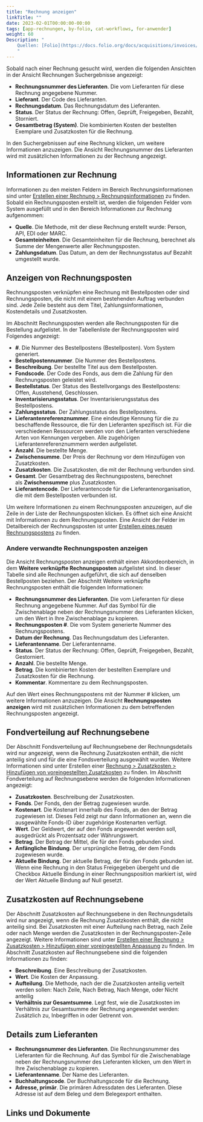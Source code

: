 ```yaml
---
title: "Rechnung anzeigen"
linkTitle: ""
date: 2023-02-01T00:00:00-00:00
tags: [app-rechnungen, by-folio, cat-workflows, for-anwender]
weight: 60
Description: "
    Quellen: [Folio](https://docs.folio.org/docs/acquisitions/invoices/#viewing-invoice-details ) & [GBV](https://info.gbv.de/display/FOLIOGBVEXTERN/Folio:+Rechnung+anzeigen)
    "
---
```

Sobald nach einer Rechnung gesucht wird, werden die folgenden Ansichten in der Ansicht Rechnungen Suchergebnisse angezeigt:

* **Rechnungsnummer des Lieferanten**. Die vom Lieferanten für diese Rechnung angegebene Nummer.
* **Lieferant**. Der Code des Lieferanten.
* **Rechnungsdatum**. Das Rechnungsdatum des Lieferanten.
* **Status**. Der Status der Rechnung: Offen, Geprüft, Freigegeben, Bezahlt, Storniert.
* **Gesamtbetrag (System)**. Die kombinierten Kosten der bestellten Exemplare und Zusatzkosten für die Rechnung.

In den Suchergebnissen auf eine Rechnung klicken, um weitere Informationen anzuzeigen. Die Ansicht Rechnungsnummer des Lieferanten wird mit zusätzlichen Informationen zu der Rechnung angezeigt.

## Informationen zur Rechnung

Informationen zu den meisten Feldern im Bereich Rechnungsinformationen sind unter [Erstellen einer Rechnung > Rechnungsinformationen](https://info.gbv.de/display/FOLIOGBVEXTERN/Folio%3A+Rechnung+erstellen) zu finden. Sobald ein Rechnungsposten erstellt ist, werden die folgenden Felder vom System ausgefüllt und in den Bereich Informationen zur Rechnung aufgenommen:

* **Quelle**. Die Methode, mit der diese Rechnung erstellt wurde: Person, API, EDI oder MARC.
* **Gesamteinheiten**. Die Gesamteinheiten für die Rechnung, berechnet als Summe der Mengenwerte aller Rechnungsposten.
* **Zahlungsdatum**. Das Datum, an dem der Rechnungsstatus auf Bezahlt umgestellt wurde.

## Anzeigen von Rechnungsposten

Rechnungsposten verknüpfen eine Rechnung mit Bestellposten oder sind Rechnungsposten, die nicht mit einem bestehenden Auftrag verbunden sind. Jede Zeile besteht aus dem Titel, Zahlungsinformationen, Kostendetails und Zusatzkosten.

Im Abschnitt Rechnungsposten werden alle Rechnungsposten für die Bestellung aufgelistet. In der Tabellenliste der Rechnungsposten wird Folgendes angezeigt:

* **#**. Die Nummer des Bestellpostens (Bestellposten). Vom System generiert.
* **Bestellpostennummer**. Die Nummer des Bestellpostens.
* **Beschreibung**. Der bestellte Titel aus dem Bestellposten.
* **Fondscode**. Der Code des Fonds, aus dem die Zahlung für den Rechnungsposten geleistet wird.
* **Bestellstatus**. Der Status des Bestellvorgangs des Bestellpostens: Offen, Ausstehend, Geschlossen.
* **Inventarisierungsstatus**. Der Inventarisierungsstatus des Bestellpostens.
* **Zahlungsstatus**. Der Zahlungsstatus des Bestellpostens.
* **Lieferantenreferenznummer**. Eine eindeutige Kennung für die zu beschaffende Ressource, die für den Lieferanten spezifisch ist. Für die verschiedenen Ressourcen werden von den Lieferanten verschiedene Arten von Kennungen vergeben. Alle zugehörigen Lieferantenreferenznummern werden aufgelistet.
* **Anzahl**. Die bestellte Menge.
* **Zwischensumme**. Der Preis der Rechnung vor dem Hinzufügen von Zusatzkosten.
* **Zusatzkosten**. Die Zusatzkosten, die mit der Rechnung verbunden sind.
* **Gesamt**. Der Gesamtbetrag des Rechnungspostens, berechnet als **Zwischensumme** plus Zusatzkosten.
* **Lieferantencode**. Der Lieferantencode für die Lieferantenorganisation, die mit dem Bestellposten verbunden ist.

Um weitere Informationen zu einem Rechnungsposten anzuzeigen, auf die Zeile in der Liste der Rechnungsposten klicken. Es öffnet sich eine Ansicht mit Informationen zu dem Rechnungsposten. Eine Ansicht der Felder im Detailbereich der Rechnungsposten ist unter [Erstellen eines neuen Rechnungspostens](https://info.gbv.de/pages/viewpage.action?pageId=851345662) zu finden.

### Andere verwandte Rechnungsposten anzeigen

Die Ansicht Rechnungsposten anzeigen enthält einen Akkordeonbereich, in dem **Weitere verknüpfte Rechnungsposten** aufgelistet sind. In dieser Tabelle sind alle Rechnungen aufgeführt, die sich auf denselben Bestellposten beziehen. Der Abschnitt Weitere verknüpfte Rechnungsposten enthält die folgenden Informationen:

* **Rechnungsnummer des Lieferanten**. Die vom Lieferanten für diese Rechnung angegebene Nummer. Auf das Symbol für die Zwischenablage neben der Rechnungsnummer des Lieferanten klicken, um den Wert in Ihre Zwischenablage zu kopieren.
* **Rechnungsposten #**. Die vom System generierte Nummer des Rechnungspostens.
* **Datum der Rechnung**. Das Rechnungsdatum des Lieferanten.
* **Lieferantenname**. Der Lieferantenname.
* **Status**. Der Status der Rechnung: Offen, Geprüft, Freigegeben, Bezahlt, Gestorniert.
* **Anzahl**. Die bestellte Menge.
* **Betrag**. Die kombinierten Kosten der bestellten Exemplare und Zusatzkosten für die Rechnung.
* **Kommentar**. Kommentare zu dem Rechnungsposten.

Auf den Wert eines Rechnungspostens mit der Nummer # klicken, um weitere Informationen anzuzeigen. Die Ansicht **Rechnungsposten anzeigen** wird mit zusätzlichen Informationen zu dem betreffenden Rechnungsposten angezeigt.

## Fondverteilung auf Rechnungsebene

Der Abschnitt Fondsverteilung auf Rechnungsebene der Rechnungsdetails wird nur angezeigt, wenn die Rechnung Zusatzkosten enthält, die nicht anteilig sind und für die eine Fondsverteilung ausgewählt wurden. Weitere Informationen sind unter Erstellen einer [Rechnung > Zusatzkosten > Hinzufügen von voreingestellten Zusatzkosten](https://info.gbv.de/pages/viewpage.action?pageId=851345662) zu finden. Im Abschnitt Fondverteilung auf Rechnungsebene werden die folgenden Informationen angezeigt:

* **Zusatzkosten**. Beschreibung der Zusatzkosten.
* **Fonds**. Der Fonds, den der Betrag zugewiesen wurde.
* **Kostenart**. Die Kostenart innerhalb des Fonds, an den der Betrag zugewiesen ist. Dieses Feld zeigt nur dann Informationen an, wenn die ausgewählte Fonds-ID über zugehörige Kostenarten verfügt.
* **Wert**. Der Geldwert, der auf den Fonds angewendet werden soll, ausgedrückt als Prozentsatz oder Währungswert.
* **Betrag**. Der Betrag der Mittel, die für den Fonds gebunden sind.
* **Anfängliche Bindung**. Der ursprüngliche Betrag, der dem Fonds zugewiesen wurde.
* **Aktuelle Bindung**. Der aktuelle Betrag, der für den Fonds gebunden ist. Wenn eine Rechnung in den Status Freigegeben übergeht und die Checkbox Aktuelle Bindung in einer Rechnungsposition markiert ist, wird der Wert Aktuelle Bindung auf Null gesetzt.

## Zusatzkosten auf Rechnungsebene

Der Abschnitt Zusatzkosten auf Rechnungsebene in den Rechnungsdetails wird nur angezeigt, wenn die Rechnung Zusatzkosten enthält, die nicht anteilig sind. Bei Zusatzkosten mit einer Aufteilung nach Betrag, nach Zeile oder nach Menge werden die Zusatzkosten in der Rechnungsposten-Zeile angezeigt. Weitere Informationen sind unter [Erstellen einer Rechnung > Zusatzkosten > Hinzufügen einer voreingestellten Anpassung](https://info.gbv.de/pages/viewpage.action?pageId=851345662) zu finden. Im Abschnitt Zusatzkosten auf Rechnungsebene sind die folgenden Informationen zu finden:

* **Beschreibung**. Eine Beschreibung der Zusatzkosten.
* **Wert**. Die Kosten der Anpassung.
* **Aufteilung**. Die Methode, nach der die Zusatzkosten anteilig verteilt werden sollen: Nach Zeile, Nach Betrag, Nach Menge, oder Nicht anteilig
* **Verhältnis zur Gesamtsumme**. Legt fest, wie die Zusatzkosten im Verhältnis zur Gesamtsumme der Rechnung angewendet werden: Zusätzlich zu, Inbegriffen in oder Getrennt von.

## Details zum Lieferanten

* **Rechnungsnummer des Lieferanten**. Die Rechnungsnummer des Lieferanten für die Rechnung. Auf das Symbol für die Zwischenablage neben der Rechnungsnummer des Lieferanten klicken, um den Wert in Ihre Zwischenablage zu kopieren.
* **Lieferantenname**. Der Name des Lieferanten.
* **Buchhaltungscode**. Der Buchhaltungscode für die Rechnung.
* **Adresse, primär**. Die primären Adressdaten des Lieferanten. Diese Adresse ist auf dem Beleg und dem Belegexport enthalten.

## Links und Dokumente
